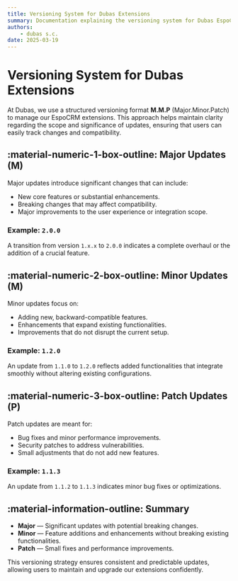 ```yaml
---
title: Versioning System for Dubas Extensions
summary: Documentation explaining the versioning system for Dubas EspoCRM extensions
authors:
    - dubas s.c.
date: 2025-03-19
---
```

# Versioning System for Dubas Extensions

At Dubas, we use a structured versioning format **M.M.P** (Major.Minor.Patch) to manage our EspoCRM extensions. This approach helps maintain clarity regarding the scope and significance of updates, ensuring that users can easily track changes and compatibility.

## :material-numeric-1-box-outline: Major Updates (M)
Major updates introduce significant changes that can include:
- New core features or substantial enhancements.
- Breaking changes that may affect compatibility.
- Major improvements to the user experience or integration scope.

### Example: `2.0.0`
A transition from version `1.x.x` to `2.0.0` indicates a complete overhaul or the addition of a crucial feature.

## :material-numeric-2-box-outline: Minor Updates (M)
Minor updates focus on:
- Adding new, backward-compatible features.
- Enhancements that expand existing functionalities.
- Improvements that do not disrupt the current setup.

### Example: `1.2.0`
An update from `1.1.0` to `1.2.0` reflects added functionalities that integrate smoothly without altering existing configurations.

## :material-numeric-3-box-outline: Patch Updates (P)
Patch updates are meant for:
- Bug fixes and minor performance improvements.
- Security patches to address vulnerabilities.
- Small adjustments that do not add new features.

### Example: `1.1.3`
An update from `1.1.2` to `1.1.3` indicates minor bug fixes or optimizations.

## :material-information-outline: Summary
- **Major** — Significant updates with potential breaking changes.
- **Minor** — Feature additions and enhancements without breaking existing functionalities.
- **Patch** — Small fixes and performance improvements.

This versioning strategy ensures consistent and predictable updates, allowing users to maintain and upgrade our extensions confidently.


